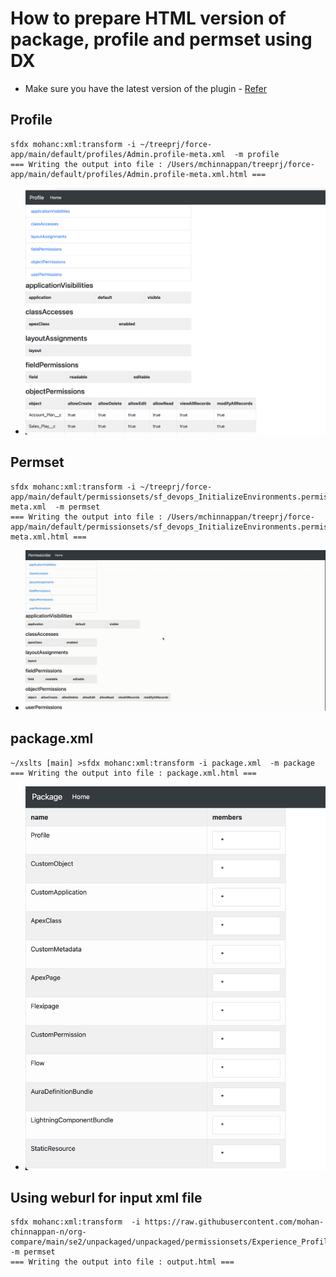 # How to prepare HTML version of package, profile and permset using DX

- Make sure you have the latest version of the plugin - [Refer](https://mohan-chinnappan-n.github.io/dx/plugins.html#/1)

## Profile
```
sfdx mohanc:xml:transform -i ~/treeprj/force-app/main/default/profiles/Admin.profile-meta.xml  -m profile 
=== Writing the output into file : /Users/mchinnappan/treeprj/force-app/main/default/profiles/Admin.profile-meta.xml.html ===
```
 - ![Sample](img/sample-1.png)

## Permset
```
sfdx mohanc:xml:transform -i ~/treeprj/force-app/main/default/permissionsets/sf_devops_InitializeEnvironments.permissionset-meta.xml  -m permset    
=== Writing the output into file : /Users/mchinnappan/treeprj/force-app/main/default/permissionsets/sf_devops_InitializeEnvironments.permissionset-meta.xml.html ===
```
- ![Permset](img/permset-1.webm.gif)

## package.xml
```
~/xslts [main] >sfdx mohanc:xml:transform -i package.xml  -m package 
=== Writing the output into file : package.xml.html ===

```
- ![package](img/package1.png)

## Using weburl for input xml file

```
sfdx mohanc:xml:transform  -i https://raw.githubusercontent.com/mohan-chinnappan-n/org-compare/main/se2/unpackaged/unpackaged/permissionsets/Experience_Profile_Manager.permissionset -m permset
=== Writing the output into file : output.html ===
```

